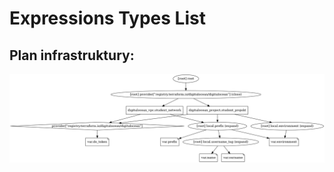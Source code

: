 # Expressions Types List

## Plan infrastruktury:
![PNG GRAPH](/001_terraform_workflow/031_expresions_types_object/digitalocean_example/graph.png "Przykład graficzny konfiguracji")
